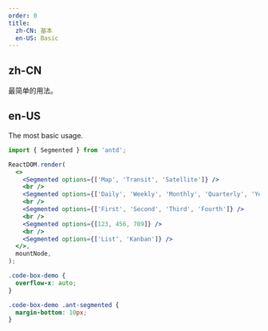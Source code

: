 ```yaml
---
order: 0
title:
  zh-CN: 基本
  en-US: Basic
---
```


## zh-CN

最简单的用法。

## en-US

The most basic usage.

```jsx
import { Segmented } from 'antd';

ReactDOM.render(
  <>
    <Segmented options={['Map', 'Transit', 'Satellite']} />
    <br />
    <Segmented options={['Daily', 'Weekly', 'Monthly', 'Quarterly', 'Yearly']} />
    <br />
    <Segmented options={['First', 'Second', 'Third', 'Fourth']} />
    <br />
    <Segmented options={[123, 456, 789]} />
    <br />
    <Segmented options={['List', 'Kanban']} />
  </>,
  mountNode,
);
```

```css
.code-box-demo {
  overflow-x: auto;
}

.code-box-demo .ant-segmented {
  margin-bottom: 10px;
}
```

<style>
[data-theme="dark"] .site-back-top-basic {
  color: rgba(255,255,255,.45);
}
</style>
